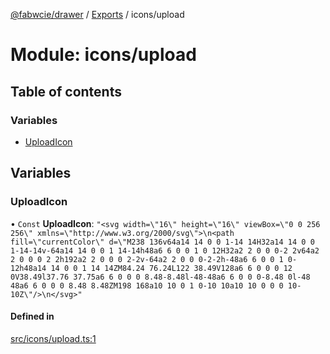 [@fabwcie/drawer](../README.md) / [Exports](../modules.md) / icons/upload

# Module: icons/upload

## Table of contents

### Variables

- [UploadIcon](icons_upload.md#uploadicon)

## Variables

### UploadIcon

• `Const` **UploadIcon**: ``"<svg width=\"16\" height=\"16\" viewBox=\"0 0 256 256\" xmlns=\"http://www.w3.org/2000/svg\">\n<path fill=\"currentColor\" d=\"M238 136v64a14 14 0 0 1-14 14H32a14 14 0 0 1-14-14v-64a14 14 0 0 1 14-14h48a6 6 0 0 1 0 12H32a2 2 0 0 0-2 2v64a2 2 0 0 0 2 2h192a2 2 0 0 0 2-2v-64a2 2 0 0 0-2-2h-48a6 6 0 0 1 0-12h48a14 14 0 0 1 14 14ZM84.24 76.24L122 38.49V128a6 6 0 0 0 12 0V38.49l37.76 37.75a6 6 0 0 0 8.48-8.48l-48-48a6 6 0 0 0-8.48 0l-48 48a6 6 0 0 0 8.48 8.48ZM198 168a10 10 0 1 0-10 10a10 10 0 0 0 10-10Z\"/>\n</svg>"``

#### Defined in

[src/icons/upload.ts:1](https://github.com/fabwcie/drawer/blob/master/src/icons/upload.ts#L1)
